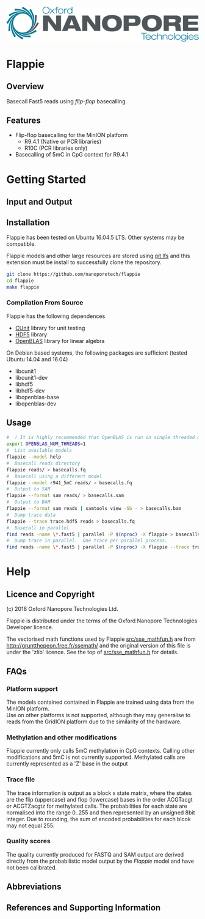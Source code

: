 ![Oxford Nanopore Technologies logo](images/ONT_logo_590x106.png)


# Flappie

## Overview

Basecall Fast5 reads using _flip-flop_ basecalling.  

## Features

* Flip-flop basecalling for the MinION platform
  * R9.4.1 (Native or PCR libraries)
  * R10C (PCR libraries only)
* Basecalling of 5mC in CpG context for R9.4.1

# Getting Started

## Input and Output

## Installation
Flappie has been tested on Ubuntu 16.04.5 LTS.  Other systems may be compatible.

Flappie models and other large resources are stored using [git lfs](https://git-lfs.github.com/) and this extension must be install to successfully clone the repository.

```bash
git clone https://github.com/nanoporetech/flappie
cd flappie
make flappie
```

### Compilation From Source
Flappie has the following dependences
* [CUnit](http://cunit.sourceforge.net/) library for unit testing
* [HDF5](https://www.hdfgroup.org/) library
* [OpenBLAS](https://www.openblas.net/) library for linear algebra


On Debian based systems, the following packages are sufficient (tested Ubuntu 14.04 and 16.04)
* libcunit1
* libcunit1-dev
* libhdf5
* libhdf5-dev
* libopenblas-base
* libopenblas-dev


## Usage

```bash
#  ! It is highly recommended that OpenBLAS is run in single threaded mode
export OPENBLAS_NUM_THREADS=1
#  List available models
flappie --model help
#  Basecall reads directory
flappie reads/ > basecalls.fq
#  Basecall using a different model
flappie --model r941_5mC reads/ > basecalls.fq
#  Output to SAM
flappie --format sam reads/ > basecalls.sam
#  Output to BAM
flappie --format sam reads | samtools view -Sb - > basecalls.bam
#  Dump trace data
flappie --trace trace.hdf5 reads > basecalls.fq
#  Basecall in parallel
find reads -name \*.fast5 | parallel -P $(nproc) -X flappie > basecalls.fq
#  Dump trace in parallel.  One trace per parallel process.
find reads -name \*.fast5 | parallel -P $(nproc) -X flappie --trace trace_{%}.hdf5 {} > basecalls.fq
```

# Help

## Licence and Copyright
(c) 2018 Oxford Nanopore Technologies Ltd.

Flappie is distributed under the terms of the Oxford Nanopore Technologies Developer licence.


The vectorised math functions used by Flappie [src/sse_mathfun.h](src/sse_mathfun.h) are from
http://gruntthepeon.free.fr/ssemath/ and the original version of this file is
under the 'zlib' licence.  See the top of [src/sse_mathfun.h](src/sse_mathfun.h) for details.


## FAQs

###  Platform support
The models contained contained in Flappie are trained using data from the MinION platform.  
Use on other platforms is not supported, although they may generalise to reads from the 
GridION platform due to the similarity of the hardware.
###  Methylation and other modifications
Flappie currently only calls 5mC methylation in CpG contexts.  Calling other modifications and 5mC is not currently supported.  Methylated calls are currently represented as a 'Z' base in the output
### Trace file
The trace information is output as a block x state matrix, where the states are the flip (uppercase) and flop (lowercase) bases in the order ACGTacgt or ACGTZacgtz for methylated calls.  The probabilities for each state are normalised into the range 0..255 and then represented by an unsigned 8bit integer.  Due to rounding, the sum of encoded probabilities for each blcok may not equal 255.
### Quality scores
The quality currently produced for FASTQ and SAM output are derived directly from the probabilistic model output by the _Flappie_ model and have not been calibrated.

## Abbreviations

## References and Supporting Information

